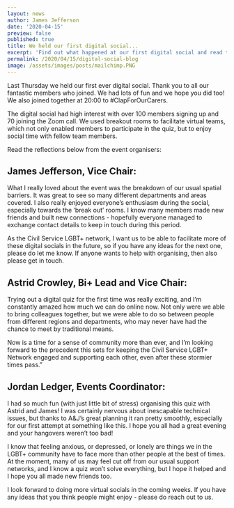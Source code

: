 ```yaml
---
layout: news
author: James Jefferson
date: '2020-04-15'
preview: false
published: true
title: We held our first digital social...
excerpt: 'Find out what happened at our first digital social and read the relections of the event organisers.'
permalink: /2020/04/15/digital-social-blog
image: /assets/images/posts/mailchimp.PNG
---
```


Last Thursday we held our first ever digital social. Thank you to all our fantastic members who joined. We had lots of fun and we hope you did too! We also joined together at 20:00 to #ClapForOurCarers. 

The digital social had high interest with over 100 members signing up and 70 joining the Zoom call. We used breakout rooms to facilitate virtual teams, which not only enabled members to participate in the quiz, but to enjoy social time with fellow team members. 

Read the reflections below from the event organisers: 

## James Jefferson, Vice Chair: 

What I really loved about the event was the breakdown of our usual spatial barriers. It was great to see so many different departments and areas covered. I also really enjoyed everyone’s enthusiasm during the social, especially towards the ‘break out’ rooms. I know many members made new friends and built new connections - hopefully everyone managed to exchange contact details to keep in touch during this period. 
 
As the Civil Service LGBT+ network, I want us to be able to facilitate more of these digital socials in the future, so if you have any ideas for the next one, please do let me know. If anyone wants to help with organising, then also please get in touch. 

## Astrid Crowley, Bi+ Lead and Vice Chair: 

Trying out a digital quiz for the first time was really exciting, and I’m constantly amazed how much we can do online now. Not only were we able to bring colleagues together, but we were able to do so between people from different regions and departments, who may never have had the chance to meet by traditional means. 

Now is a time for a sense of community more than ever, and I’m looking forward to the precedent this sets for keeping the Civil Service LGBT+ Network engaged and supporting each other, even after these stormier times pass.”


## Jordan Ledger, Events Coordinator: 

I had so much fun (with just little bit of stress) organising this quiz with Astrid and James! I was certainly nervous about inescapable technical issues, but thanks to A&J’s great planning it ran pretty smoothly, especially for our first attempt at something like this. I hope you all had a great evening and your hangovers weren’t too bad!

I know that feeling anxious, or depressed, or lonely are things we in the LGBT+ community have to face more than other people at the best of times. At the moment, many of us may feel cut off from our usual support networks, and I know a quiz won’t solve everything, but I hope it helped and I hope you all made new friends too.  

I look forward to doing more virtual socials in the coming weeks. If you have any ideas that you think people might enjoy - please do reach out to us.
